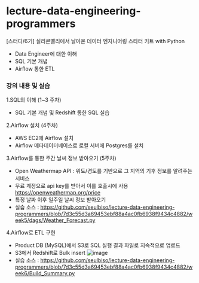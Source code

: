 # lecture-data-engineering-programmers
[스터디/6기] 실리콘밸리에서 날아온 데이터 엔지니어링 스타터 키트 with Python
- Data Engineer에 대한 이해
- SQL 기본 개념
- Airflow 통한 ETL

### 강의 내용 및 실습
1.SQL의 이해 (1~3 주차)
- SQL 기본 개념 및 Redshift 통한 SQL 실습

2.Airflow 설치 (4주차)
- AWS EC2에 Airflow 설치
- Airflow 메타데이터베이스로 로컬 서버에 Postgres를 설치

3.Airflow를 통한 주간 날씨 정보 받아오기 (5주차)
- Open Weathermap API : 위도/경도를 기반으로 그 지역의 기후 정보를 알려주는 서비스
- 무료 계정으로 api key를 받아서 이를 호출시에 사용
  https://openweathermap.org/price
- 특정 날짜 이후 일주일 날씨 정보 받아오기
- 실습 소스 : https://github.com/seulbiso/lecture-data-engineering-programmers/blob/7d3c55d3a69453ebf88a4ac0fb6938f9434c4882/week5/dags/Weather_Forecast.py


4.Airflow로 ETL 구현
- Product DB (MySQL)에서 S3로 SQL 실행 결과 파일로 지속적으로 업로드
- S3에서 Redshift로 Bulk insert
![image](https://user-images.githubusercontent.com/43867643/158063017-976eacf3-e7bf-4e1a-8fc0-b66cc0aef019.png)
- 실습 소스 : https://github.com/seulbiso/lecture-data-engineering-programmers/blob/7d3c55d3a69453ebf88a4ac0fb6938f9434c4882/week6/Build_Summary.py
